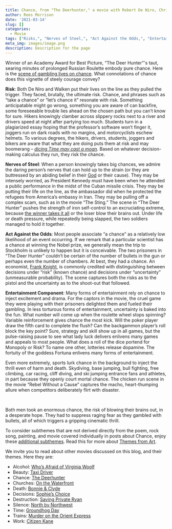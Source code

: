 ```yaml
---
title: Chance, from "The Deerhunter," a movie with Robert De Niro, Christopher Walken and Meryl Streep
author: Rees Morrison
date: '2021-03-14'
slug: []
categories:
  - Movie
tags: ["Risks,", "Nerves of Steel,", "Act Against the Odds,", "Entertainment Component",]
meta_img: images/image.png
description: Description for the page
---
```


Winner of an Academy Award for Best Picture, “The Deer Hunter”'s taut, searing minutes of prolonged Russian Roulette embody pure chance.   Here is the [scene of gambling lives on chance]( https://www.youtube.com/watch?v=aCW9NsrV6VM).  What connotations of chance does this vignette of steely courage convey?

<!--more-->

**Risk**:   Both De Niro and Walken put their lives on the line as they pulled the trigger.  They faced, brutally, the ultimate risk.  Chance, and phrases such as “take a chance” or “let’s chance it” resonate with risk.  Something anticipatable might go wrong, something you are aware of can backfire, some foreseeable trouble lies ahead on the chosen path but you can’t know for sure.  Hikers knowingly clamber across slippery rocks next to a river and drivers speed at night after partying too much.  Students turn in a plagiarized essay hoping that the professor’s software won’t finger it, joggers run on dark roads with no margins, and motorcyclists eschew helmets.  To various degrees, the hikers, drivers, students, joggers and bikers are aware that what they are doing puts them at risk and may boomerang – [*dicing Time may cast a moan*](https://themesfromart.com/post/2021-03-14-chancehap/chancehap/).   Based on whatever decision-making calculus they run, they risk the chance.

**Nerves of Steel**:   When a person knowingly takes big chances, we admire the daring person’s nerves that can hold up to the strain (or they are buttressed by an abiding belief in their [God](https://themesfromart.com/post/2021-03-14-chancechurch/chancechurch/) or their cause).  They may be intensely worried, as President Kennedy must have been when he attended a public performance in the midst of the Cuban missile crisis.  They may be putting their life on the line, as the ambassador did when he protected the refugees from America’s embassy in Iran.  They may be pulling off a complex scam, such as in the movie “The Sting.”   The scene in “The Deer Hunter” pushes the strength of iron self-control to an excruciating extreme, because [the winner takes it all](https://themesfromart.com/post/2021-03-14-chancewinner/chancewinner/) or the loser blow their brains out.  Under life or death pressure, while repeatedly being slapped, the two soldiers managed to hold it together.

**Act Against the Odds**:  Most people associate “a chance” as a relatively low likelihood of an event occurring.  If we remark that a particular scientist has a chance at winning the Nobel prize, we generally mean the trip to Stockholm is unlikely to happen but it is conceivable.   The two prisoners in “The Deer Hunter” couldn’t be certain of the number of bullets in the gun or perhaps even the number of chambers.   At best, they had a chance.  An economist, [Frank Knight](http://journal.sjdm.org/10/10625a/jdm10625a.pdf), is commonly credited with distinguishing between decisions under “risk” (known chance) and decisions under “uncertainty” (unmeasurable probability).   The scene captures both the risks as to the pistol and the uncertainty as to the shoot-out that followed.

**Entertainment Component**:  Many forms of entertainment rely on chance to inject excitement and drama.  For the captors in the movie, the cruel game they were playing with their prisoners delighted them and fueled their gambling.   In less torturous forms of entertainment, uncertainty is baked into the fun.  What number will come up when the roulette wheel stops spinning?   Variable reinforcement gives chance the most kick.  Will the poker player draw the fifth card to complete the flush?  Can the backgammon player’s roll block the key point?   Sure, strategy and skill show up in all games, but the pulse-raising pause to see what lady luck delivers enlivens many games and appeals to most people.  What does a roll of the dice portend for Monopoly or Risk?   To name one other, lotteries release dopamine.  The fortuity of the goddess Fortuna enlivens many forms of entertainment.  

Even more extremely, sports lurk chance in the background to inject the thrill even of harm and death.  Skydiving, base jumping, bull fighting, free climbing, car racing, cliff diving, and ski jumping entrance fans and athletes, in part because they openly court mortal chance.  The chicken run scene in the movie “Rebel Without a Cause” captures the macho, heart-thumping allure when competitors deliberately flirt with disaster.

&nbsp;

Both men took an enormous chance, the risk of blowing their brains out, in a desperate hope.  They had to suppress raging fear as they gambled with bullets, all of which triggers a gripping cinematic thrill. 

To consider subthemes that are not derived directly from the poem, rock song, painting, and movie covered individually in posts about Chance, enjoy these [additional subthemes](https://themesfromart.com/post/2021-03-14-chanceadditional/chanceaddl/).   Read this for more about [Themes from Art](http://bit.ly/3sRXopI).

We invite you to read about other movies discussed on this blog, and their themes.  Here they are: 

* Alcohol: [Who’s Afraid of Virginia Woolf](https://themesfromart.com/post/2021-02-03-alcohol-woolf-nichols/alcoholwoolfnichols/)
* Beauty: [Taxi Driver](https://themesfromart.com/post/2021-04-21-beauty-taxi-driver-a-movie-with-robert-de-niro-and-cybill-shepherd/beautytaxi/)
* Chance: [The Deerhunter](https://themesfromart.com/post/2021-03-14-chancewinner/chancewinner/)
* Churches: [On the Waterfront](https://themesfromart.com/post/2021-05-21-churches-from-on-the-waterfront-a-movie-with-marlon-brando/churcheswaterfront/)
* Death: [Bonnie & Clyde](https://themesfromart.com/post/2021-05-03-death-from-bonnie-clyde-a-movie-starring-warren-beatty-and-faye-dunaway/deathbonnie/)
* Decisions: [Sophie’s Choice](https://themesfromart.com/post/2021-02-08-decisions-sophie-s-choice-with-meryl-streep/decisionssophies/)
* Destruction: [Saving Private Ryan](https://themesfromart.com/post/2021-02-18-destruction-saving-private-ryan-a-movie-by-steven-spielberg/destructionsaving/)
* Silence: [North by Northwest](https://themesfromart.com/post/silencenorthwest/)
* Time: [Groundhog Day](https://themesfromart.com/post/2021-03-08-time-from-groundhog-day-starring-bill-murray/timegroundhog/)
* Trains: [Murder on the Orient Express](https://themesfromart.com/post/2021-05-10-trains-from-murder-on-the-orient-express-a-movie-directed-by-sidney-lumet/trainsorient/)   
* Work: [Citizen Kane](https://themesfromart.com/post/2021-02-26-workkane/workkane/)

